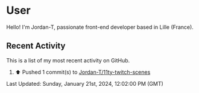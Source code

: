 # User

Hello! I'm Jordan-T, passionate front-end developer based in Lille (France).

## Recent Activity

This is a list of my most recent activity on GitHub.

<!--RECENT_ACTIVITY:start-->
1. ⬆️ Pushed 1 commit(s) to [Jordan-T/11ty-twitch-scenes](https://github.com/Jordan-T/11ty-twitch-scenes)<br>
<!--RECENT_ACTIVITY:end-->

<!--RECENT_ACTIVITY:last_update-->
Last Updated: Sunday, January 21st, 2024, 12:02:00 PM (GMT)
<!--RECENT_ACTIVITY:last_update_end-->
